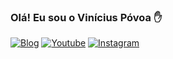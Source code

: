### Olá! Eu sou o Vinícius Póvoa ✋

[![Blog](https://img.shields.io/badge/website-000000?style=for-the-badge&logo=About.me&logoColor=white)](https://vpdeveloper.com.br)
[![Youtube](https://img.shields.io/badge/YouTube-FF0000?style=for-the-badge&logo=youtube&logoColor=white)](https://www.youtube.com/channel/UC_yX3NJ8dJgO05-cgryH_0w)
[![Instagram](https://img.shields.io/badge/Instagram-E4405F?style=for-the-badge&logo=instagram&logoColor=white)](https://instagram.com/c/vpdeveloper)
